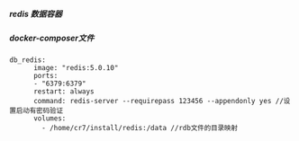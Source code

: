 ##### redis 数据容器

##### docker-composer文件
```
db_redis:
      image: "redis:5.0.10"
      ports:
      - "6379:6379"
      restart: always
      command: redis-server --requirepass 123456 --appendonly yes //设置启动有密码验证
      volumes:
        - /home/cr7/install/redis:/data //rdb文件的目录映射
```
